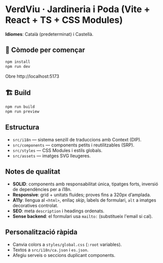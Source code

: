 # VerdViu · Jardineria i Poda (Vite + React + TS + CSS Modules)

**Idiomes**: Català (predeterminat) i Castellà.

## 🚀 Còmode per començar
```bash
npm install
npm run dev
```

Obre http://localhost:5173

## 🏗️ Build
```bash
npm run build
npm run preview
```

## Estructura
- `src/i18n` — sistema senzill de traduccions amb Context (DIP).
- `src/components` — components petits i reutilitzables (SRP).
- `src/styles` — CSS Modules i estils globals.
- `src/assets` — imatges SVG lleugeres.

## Notes de qualitat
- **SOLID**: components amb responsabilitat única, tipatges forts, inversió de dependències per a i18n.
- **Responsive**: grid + unitats fluides; proves fins a 320px d’amplada.
- **A11y**: llengua al `<html>`, enllaç *skip*, labels de formulari, `alt` a imatges decoratives controlat.
- **SEO**: meta `description` i headings ordenats.
- **Sense backend**: el formulari usa `mailto:` (substitueix l'email si cal).

## Personalització ràpida
- Canvia colors a `styles/global.css` (`:root` variables).
- Textos a `src/i18n/ca.json` i `es.json`.
- Afegiu serveis o seccions duplicant components.
